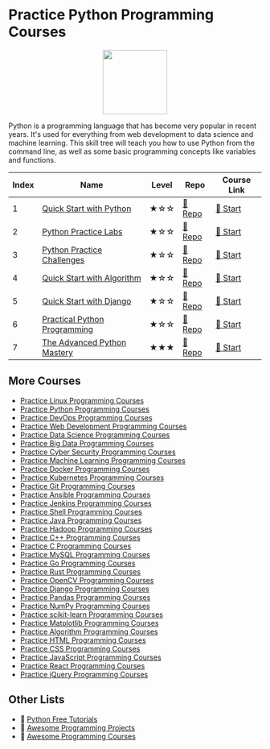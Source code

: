 # Practice Python Programming Courses

<div align="center">
<img width="128px" src="https://file.labex.io/path/E4pVLzVNCjyM.png">
</div>

Python is a programming language that has become very popular in recent years. It's used for everything from web development to data science and machine learning. This skill tree will teach you how to use Python from the command line, as well as some basic programming concepts like variables and functions.

|   Index | Name                                                                                  | Level   | Repo                                                                 | Course Link                                                      |
|---------|---------------------------------------------------------------------------------------|---------|----------------------------------------------------------------------|------------------------------------------------------------------|
|       1 | [Quick Start with Python](https://labex.io/courses/quick-start-with-python)           | ★☆☆     | [🔗 Repo](https://github.com/labex-labs/quick-start-with-python)      | [🚀 Start](https://labex.io/courses/quick-start-with-python)      |
|       2 | [Python Practice Labs](https://labex.io/courses/python-practice-labs)                 | ★☆☆     | [🔗 Repo](https://github.com/labex-labs/python-practice-labs)         | [🚀 Start](https://labex.io/courses/python-practice-labs)         |
|       3 | [Python Practice Challenges](https://labex.io/courses/python-practice-challenges)     | ★☆☆     | [🔗 Repo](https://github.com/labex-labs/python-practice-challenges)   | [🚀 Start](https://labex.io/courses/python-practice-challenges)   |
|       4 | [Quick Start with Algorithm](https://labex.io/courses/quick-start-with-algorithm)     | ★☆☆     | [🔗 Repo](https://github.com/labex-labs/quick-start-with-algorithm)   | [🚀 Start](https://labex.io/courses/quick-start-with-algorithm)   |
|       5 | [Quick Start with Django](https://labex.io/courses/quick-start-with-django)           | ★☆☆     | [🔗 Repo](https://github.com/labex-labs/quick-start-with-django)      | [🚀 Start](https://labex.io/courses/quick-start-with-django)      |
|       6 | [Practical Python Programming](https://labex.io/courses/practical-python-programming) | ★☆☆     | [🔗 Repo](https://github.com/labex-labs/practical-python-programming) | [🚀 Start](https://labex.io/courses/practical-python-programming) |
|       7 | [The Advanced Python Mastery](https://labex.io/courses/the-advanced-python-mastery)   | ★★★     | [🔗 Repo](https://github.com/labex-labs/the-advanced-python-mastery)  | [🚀 Start](https://labex.io/courses/the-advanced-python-mastery)  |

## More Courses

- [Practice Linux Programming Courses](https://github.com/labex-labs/practice-linux-programming-courses)
- [Practice Python Programming Courses](https://github.com/labex-labs/practice-python-programming-courses)
- [Practice DevOps Programming Courses](https://github.com/labex-labs/practice-devops-programming-courses)
- [Practice Web Development Programming Courses](https://github.com/labex-labs/practice-web-development-programming-courses)
- [Practice Data Science Programming Courses](https://github.com/labex-labs/practice-data-science-programming-courses)
- [Practice Big Data Programming Courses](https://github.com/labex-labs/practice-bigdata-programming-courses)
- [Practice Cyber Security Programming Courses](https://github.com/labex-labs/practice-cysec-programming-courses)
- [Practice Machine Learning Programming Courses](https://github.com/labex-labs/practice-ml-programming-courses)
- [Practice Docker Programming Courses](https://github.com/labex-labs/practice-docker-programming-courses)
- [Practice Kubernetes Programming Courses](https://github.com/labex-labs/practice-kubernetes-programming-courses)
- [Practice Git Programming Courses](https://github.com/labex-labs/practice-git-programming-courses)
- [Practice Ansible Programming Courses](https://github.com/labex-labs/practice-ansible-programming-courses)
- [Practice Jenkins Programming Courses](https://github.com/labex-labs/practice-jenkins-programming-courses)
- [Practice Shell Programming Courses](https://github.com/labex-labs/practice-shell-programming-courses)
- [Practice Java Programming Courses](https://github.com/labex-labs/practice-java-programming-courses)
- [Practice Hadoop Programming Courses](https://github.com/labex-labs/practice-hadoop-programming-courses)
- [Practice C++ Programming Courses](https://github.com/labex-labs/practice-cpp-programming-courses)
- [Practice C Programming Courses](https://github.com/labex-labs/practice-c-programming-courses)
- [Practice MySQL Programming Courses](https://github.com/labex-labs/practice-mysql-programming-courses)
- [Practice Go Programming Courses](https://github.com/labex-labs/practice-go-programming-courses)
- [Practice Rust Programming Courses](https://github.com/labex-labs/practice-rust-programming-courses)
- [Practice OpenCV Programming Courses](https://github.com/labex-labs/practice-opencv-programming-courses)
- [Practice Django Programming Courses](https://github.com/labex-labs/practice-django-programming-courses)
- [Practice Pandas Programming Courses](https://github.com/labex-labs/practice-pandas-programming-courses)
- [Practice NumPy Programming Courses](https://github.com/labex-labs/practice-numpy-programming-courses)
- [Practice scikit-learn Programming Courses](https://github.com/labex-labs/practice-sklearn-programming-courses)
- [Practice Matplotlib Programming Courses](https://github.com/labex-labs/practice-matplotlib-programming-courses)
- [Practice Algorithm Programming Courses](https://github.com/labex-labs/practice-algorithm-programming-courses)
- [Practice HTML Programming Courses](https://github.com/labex-labs/practice-html-programming-courses)
- [Practice CSS Programming Courses](https://github.com/labex-labs/practice-css-programming-courses)
- [Practice JavaScript Programming Courses](https://github.com/labex-labs/practice-javascript-programming-courses)
- [Practice React Programming Courses](https://github.com/labex-labs/practice-react-programming-courses)
- [Practice jQuery Programming Courses](https://github.com/labex-labs/practice-jquery-programming-courses)


## Other Lists

- 🔗 [Python Free Tutorials](https://github.com/labex-labs/python-free-tutorials)
- 🔗 [Awesome Programming Projects](https://github.com/labex-labs/awesome-programming-projects)
- 🔗 [Awesome Programming Courses](https://github.com/labex-labs/awesome-programming-courses)

